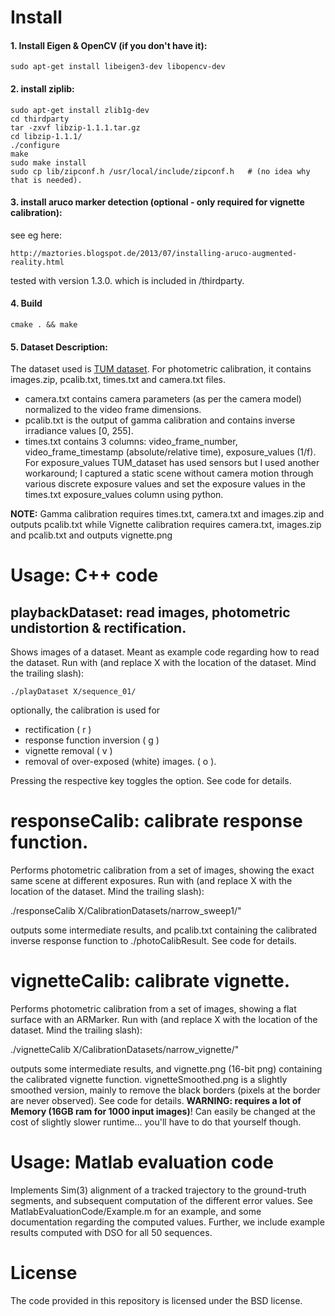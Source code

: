 

# Install

#### 1. Install Eigen & OpenCV (if you don't have it):
    sudo apt-get install libeigen3-dev libopencv-dev

#### 2. install ziplib:
    sudo apt-get install zlib1g-dev
    cd thirdparty
    tar -zxvf libzip-1.1.1.tar.gz
    cd libzip-1.1.1/
    ./configure
    make
    sudo make install
    sudo cp lib/zipconf.h /usr/local/include/zipconf.h   # (no idea why that is needed).


#### 3. install aruco marker detection (optional - only required for vignette calibration):
see eg here: 

    http://maztories.blogspot.de/2013/07/installing-aruco-augmented-reality.html 
    
tested with version 1.3.0. which is included in /thirdparty.

#### 4. Build
    cmake . && make



#### 5. Dataset Description:
The dataset used is [TUM dataset](https://vision.in.tum.de/data/datasets/mono-dataset). For photometric calibration, it contains images.zip, pcalib.txt, times.txt and camera.txt files. 
- camera.txt contains camera parameters (as per the camera model) normalized to the video frame dimensions.
- pcalib.txt is the output of gamma calibration and contains inverse irradiance values [0, 255].
- times.txt contains 3 columns: video_frame_number, video_frame_timestamp (absolute/relative time), exposure_values (1/f). For exposure_values TUM_dataset has used sensors but I used another workaround; I captured a static scene without camera motion through various discrete exposure values and 
set the exposure values in the times.txt exposure_values column using python.

**NOTE:** Gamma calibration requires times.txt, camera.txt and images.zip and outputs pcalib.txt
while Vignette calibration requires camera.txt, images.zip and pcalib.txt and outputs vignette.png


# Usage: C++ code

## playbackDataset: read images, photometric undistortion & rectification.
Shows images of a dataset. Meant as example code regarding how to read the dataset.
Run with (and replace X with the location of the dataset. Mind the trailing slash):

    ./playDataset X/sequence_01/  


optionally, the calibration is used for 
- rectification ( r )
- response function inversion ( g )
- vignette removal ( v )
- removal of over-exposed (white) images. ( o ).

Pressing the respective key toggles the option. See code for details.


# responseCalib: calibrate response function.
Performs photometric calibration from a set of images, showing the exact same scene at different exposures.
Run with (and replace X with the location of the dataset. Mind the trailing slash):

./responseCalib X/CalibrationDatasets/narrow_sweep1/" 

outputs some intermediate results, and pcalib.txt containing the calibrated inverse response function to ./photoCalibResult. 
See code for details.


# vignetteCalib: calibrate vignette.
Performs photometric calibration from a set of images, showing a flat surface with an ARMarker.
Run with  (and replace X with the location of the dataset. Mind the trailing slash):

./vignetteCalib X/CalibrationDatasets/narrow_vignette/" 

outputs some intermediate results, and vignette.png (16-bit png) containing the calibrated vignette function.
vignetteSmoothed.png is a slightly smoothed version, mainly to remove the black borders (pixels at the border are never observed). See code for details.
**WARNING: requires a lot of Memory (16GB ram for 1000 input images)**! Can easily be changed at the cost of slightly slower runtime... you'll have to do that yourself though.



# Usage: Matlab evaluation code
Implements Sim(3) alignment of a tracked trajectory to the ground-truth segments, and subsequent computation of the different error values. See MatlabEvaluationCode/Example.m for an example, and some documentation regarding the computed values. Further, we include example results computed with DSO for all 50 sequences.



#  License
The code provided in this repository is licensed under the BSD license.


